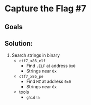 # Capture the Flag #7

## Goals

## Solution:
1. Search strings in binary
    - `ctf7_x86_elf`
        - Find `.ELF` at address `0x0`
        - Strings near `0x`
    - `ctf7_x86_pe`
        - Find `MZ` at address `0x0`
        - Strings near `0x`
    - tools
        - `ghidra`
